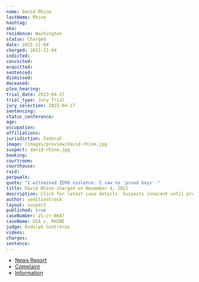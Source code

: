 ```yaml
---
name: David Rhine
lastName: Rhine
hashtag:
aka:
residence: Washington
status: Charged
date: 2021-11-04
charged: 2021-11-04
indicted:
convicted:
acquitted:
sentenced:
dismissed:
deceased:
plea_hearing:
trial_date: 2023-04-17
trial_type: Jury Trial
jury_selection: 2023-04-17
sentencing:
status_conference:
age:
occupation:
affiliations:
jurisdiction: Federal
image: /images/preview/david-rhine.jpg
suspect: david-rhine.jpg
booking:
courtroom:
courthouse:
raid:
perpwalk:
quote: "I witnessed ZERO violence. I saw no 'proud boys'."
title: David Rhine charged on November 4, 2021
description: Click for latest case details. Suspects innocent until proven guilty.
author: seditiontrack
layout: suspect
published: true
caseNumber: 21-cr-0687
caseName: USA v. RHINE
judge: Rudolph Contreras
videos:
charges:
sentence:
---
```

- [News Report](https://news.yahoo.com/bremerton-man-accused-being-jan-175708598.html)
- [Complaint](https://extremism.gwu.edu/sites/g/files/zaxdzs2191/f/David%20Charles%20Rhine%20Criminal%20Complaint.pdf)
- [Information](https://extremism.gwu.edu/sites/g/files/zaxdzs2191/f/David%20Charles%20Rhine%20Information.pdf)

